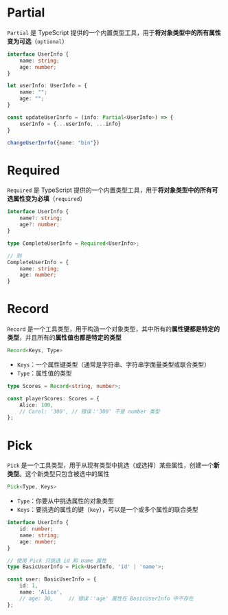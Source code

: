 # Partial

`Partial` 是 TypeScript 提供的一个内置类型工具，用于**将对象类型中的所有属性变为可选**（`optional`）

```typescript
interface UserInfo {
    name: string;
    age: number;
}

let userInfo: UserInfo = {
    name: "";
    age: "";
}

const updateUserInrfo = (info: Partial<UserInfo>) => {
	userInfo = {...userInfo, ...info}
}

changeUserInrfo({name: "bin"})
```



# Required

`Required` 是 TypeScript 提供的一个内置类型工具，用于**将对象类型中的所有可选属性变为必填**（`required`）

```typescript
interface UserInfo {
    name?: string;
    age?: number;
}

type CompleteUserInfo = Required<UserInfo>;

// 则
CompleteUserInfo = {
    name: string;
    age: number;
}
```



# Record

`Record` 是一个工具类型，用于构造一个对象类型，其中所有的**属性键都是特定的类型**，并且所有的**属性值也都是特定的类型**

```typescript
Record<Keys, Type>
```

- `Keys`：一个属性键类型（通常是字符串、字符串字面量类型或联合类型）
- `Type`：属性值的类型

```typescript
type Scores = Record<string, number>;

const playerScores: Scores = {
    Alice: 100,
    // Carol: '300', // 错误：'300' 不是 number 类型
};
```





# Pick

`Pick` 是一个工具类型，用于从现有类型中挑选（或选择）某些属性，创建一个**新类型**。这个新类型只包含被选中的属性

```typescript
Pick<Type, Keys>
```

- `Type`：你要从中挑选属性的对象类型
- `Keys`：要挑选的属性的键（`key`），可以是一个或多个属性的联合类型

```typescript
interface UserInfo {
    id: number;
    name: string;
    age: number;
}

// 使用 Pick 只挑选 id 和 name 属性
type BasicUserInfo = Pick<UserInfo, 'id' | 'name'>;

const user: BasicUserInfo = {
    id: 1,
    name: 'Alice',
    // age: 30,     // 错误：'age' 属性在 BasicUserInfo 中不存在
};
```

